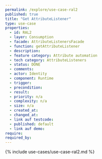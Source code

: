 ```yaml
---
permalink: /explore/use-case-ral2
published: true
title: "Get AttributeListener"
type: use-case
properties:
  - id: RAL2
  - layer: Consumption
  - facade: AttributeListenersFacade
  - function: getAttributeListener
  - description:
  - feature category: Attribute automation
  - tech category: AttributeListeners
  - status: DONE
  - comments:
  - actor: Identity
  - component: Runtime
  - trigger:
  - precondition:
  - result:
  - priority: n/a
  - complexity: n/a
  - size: n/a
  - created_at:
  - changed_at:
  - link auf testcode:
  - published: default
  - link auf demo:
require:
required_by:
---
```


{% include use-cases/use-case-ral2.md %}